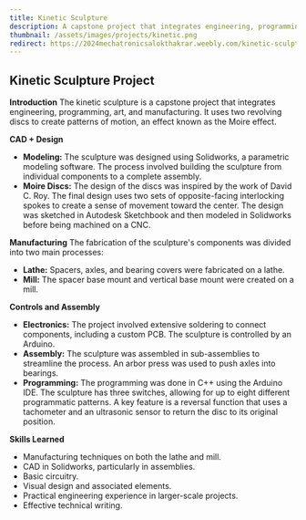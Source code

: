 ```yaml
---
title: Kinetic Sculpture
description: A capstone project that integrates engineering, programming, art, and manufacturing to create patterns of motion using the Moire effect.
thumbnail: /assets/images/projects/kinetic.png
redirect: https://2024mechatronicsalokthakrar.weebly.com/kinetic-sculpture.html
---
```


## Kinetic Sculpture Project

**Introduction**
The kinetic sculpture is a capstone project that integrates engineering, programming, art, and manufacturing. It uses two revolving discs to create patterns of motion, an effect known as the Moire effect.

**CAD + Design**
*   **Modeling:** The sculpture was designed using Solidworks, a parametric modeling software. The process involved building the sculpture from individual components to a complete assembly.
*   **Moire Discs:** The design of the discs was inspired by the work of David C. Roy. The final design uses two sets of opposite-facing interlocking spokes to create a sense of movement toward the center. The design was sketched in Autodesk Sketchbook and then modeled in Solidworks before being machined on a CNC.

**Manufacturing**
The fabrication of the sculpture's components was divided into two main processes:
*   **Lathe:** Spacers, axles, and bearing covers were fabricated on a lathe.
*   **Mill:** The spacer base mount and vertical base mount were created on a mill.

**Controls and Assembly**
*   **Electronics:** The project involved extensive soldering to connect components, including a custom PCB. The sculpture is controlled by an Arduino.
*   **Assembly:** The sculpture was assembled in sub-assemblies to streamline the process. An arbor press was used to push axles into bearings.
*   **Programming:** The programming was done in C++ using the Arduino IDE. The sculpture has three switches, allowing for up to eight different programmatic patterns. A key feature is a reversal function that uses a tachometer and an ultrasonic sensor to return the disc to its original position.

**Skills Learned**
*   Manufacturing techniques on both the lathe and mill.
*   CAD in Solidworks, particularly in assemblies.
*   Basic circuitry.
*   Visual design and associated elements.
*   Practical engineering experience in larger-scale projects.
*   Effective technical writing.